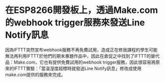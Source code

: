 # 在ESP8266開發板上，透過Make.com的webhook trigger服務來發送Line Notify訊息
因為IFTTT突然宣布webhook服務不再免費試用，造成正在修我課程的學生可能無法再利用IFTTT於他們的期末專題作品中，因此在倉促之中找到了IFTTT的替代品：Make.com，它也有提供免費試用的webhook trigger服務，因此很容易將原來的IFTTT實驗：「當溫溼度超標時就發送Line Notify訊息」修改成使用make.com提供的服務來完成。
